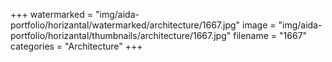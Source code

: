 +++
watermarked = "img/aida-portfolio/horizantal/watermarked/architecture/1667.jpg"
image = "img/aida-portfolio/horizantal/thumbnails/architecture/1667.jpg"
filename = "1667"
categories = "Architecture"
+++
